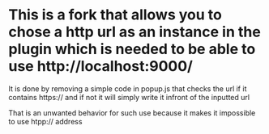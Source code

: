 # This is a fork that allows you to chose a http url as an instance in the plugin which is needed to be able to use http://localhost:9000/
It is done by removing a simple code in popup.js that checks the url if it contains https:// and if not it will simply write it infront of the inputted url
 
That is an unwanted behavior for such use because it makes it impossible to use htpp:// address
